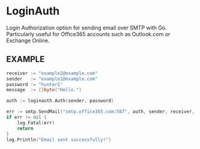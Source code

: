 # LoginAuth
Login Authorization option for sending email over SMTP with Go. Particularly useful for Office365 accounts such as Outlook.com or Exchange Online.

## EXAMPLE

```go
receiver := "example2@example.com"
sender   := "example1@example.com"
password := "hunter1"
message  := []byte("Hello.")

auth := loginauth.Auth(sender, password)

err := smtp.SendMail("smtp.office365.com:587", auth, sender, receiver, message)
if err != nil {
    log.Fatal(err)
    return
}
log.Println("Email sent successfully!")
```
